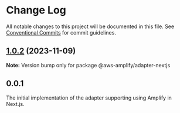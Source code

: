 # Change Log

All notable changes to this project will be documented in this file.
See [Conventional Commits](https://conventionalcommits.org) for commit guidelines.

## [1.0.2](https://github.com/jimblanc/amplify-js/compare/@aws-amplify/adapter-nextjs@1.0.1...@aws-amplify/adapter-nextjs@1.0.2) (2023-11-09)

**Note:** Version bump only for package @aws-amplify/adapter-nextjs

## 0.0.1

The initial implementation of the adapter supporting using Amplify in Next.js.
